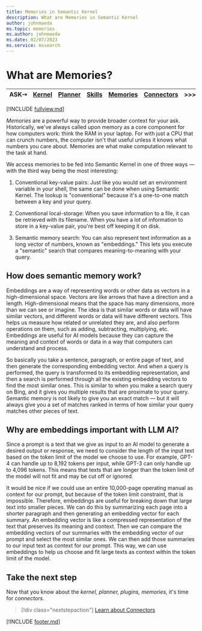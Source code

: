 ```yaml
---
title: Memories in Semantic Kernel
description: What are Memories in Semantic Kernel
author: johnmaeda
ms.topic: memories
ms.author: johnmaeda
ms.date: 02/07/2023
ms.service: mssearch
---
```


# What are Memories?

| ASK⇾ | [Kernel](/semantic-kernel/concepts-sk/kernel) | [Planner](/semantic-kernel/concepts-sk/planner) | [Skills](/semantic-kernel/concepts-sk/skills)|   [Memories](/semantic-kernel/concepts-sk/memories) |[Connectors](/semantic-kernel/concepts-sk/Connectors) | >>>|  ⇾GET | 
|---|---|---|---|---|---|---|---|

[!INCLUDE [fullview.md](../includes/fullview.md)]

_Memories_ are a powerful way to provide broader context for your ask. Historically, we've always called upon memory as a core component for how computers work: think the RAM in your laptop. For with just a CPU that can crunch numbers, the computer isn't that useful unless it knows what numbers you care about. Memories are what make computation relevant to the task at hand.

We access memories to be fed into Semantic Kernel in one of three ways — with the third way being the most interesting:

1. Conventional key-value pairs: Just like you would set an environment variable in your shell, the same can be done when using Semantic Kernel. The lookup is "conventional" because it's a one-to-one match between a key and your query. 

2. Conventional local-storage: When you save information to a file, it can be retrieved with its filename. When you have a lot of information to store in a key-value pair, you're best off keeping it on disk.

3. Semantic memory search: You can also represent text information as a long vector of numbers, known as "embeddings." This lets you execute a "semantic" search that compares meaning-to-meaning with your query. 

## How does semantic memory work?

Embeddings are a way of representing words or other data as vectors in a high-dimensional space. Vectors are like arrows that have a direction and a length. High-dimensional means that the space has many dimensions, more than we can see or imagine. The idea is that similar words or data will have similar vectors, and different words or data will have different vectors. This helps us measure how related or unrelated they are, and also perform operations on them, such as adding, subtracting, multiplying, etc. Embeddings are useful for AI models because they can capture the meaning and context of words or data in a way that computers can understand and process.

So basically you take a sentence, paragraph, or entire page of text, and then generate the corresponding embedding vector. And when a query is performed, the query is transformed to its embedding representation, and then a search is performed through all the existing embedding vectors to find the most similar ones. This is similar to when you make a search query on Bing, and it gives you multiple results that are proximate to your query. Semantic memory is not likely to give you an exact match — but it will always give you a set of matches ranked in terms of how similar your query matches other pieces of text.

## Why are embeddings important with LLM AI?

Since a prompt is a text that we give as input to an AI model to generate a desired output or response, we need to consider the length of the input text based on the token limit of the model we choose to use. For example, GPT-4 can handle up to 8,192 tokens per input, while GPT-3 can only handle up to 4,096 tokens. This means that texts that are longer than the token limit of the model will not fit and may be cut off or ignored.

It would be nice if we could use an entire 10,000-page operating manual as context for our prompt, but because of the token limit constraint, that is impossible. Therefore, embeddings are useful for breaking down that large text into smaller pieces. We can do this by summarizing each page into a shorter paragraph and then generating an embedding vector for each summary. An embedding vector is like a compressed representation of the text that preserves its meaning and context. Then we can compare the embedding vectors of our summaries with the embedding vector of our prompt and select the most similar ones. We can then add those summaries to our input text as context for our prompt. This way, we can use embeddings to help us choose and fit large texts as context within the token limit of the model.

## Take the next step

Now that you know about the _kernel, planner, plugins, memories,_ it's time for _connectors._

> [!div class="nextstepaction"]
> [Learn about Connectors](/semantic-kernel/concepts-sk/connectors)

[!INCLUDE [footer.md](../includes/footer.md)]
